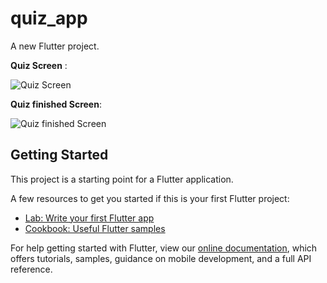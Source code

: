 # quiz_app

A new Flutter project.

**Quiz Screen** :

![Quiz Screen](https://user-images.githubusercontent.com/40691961/121063896-449f1000-c79d-11eb-8fa2-f6775195cd59.png)


**Quiz finished Screen**:

![Quiz finished Screen](https://user-images.githubusercontent.com/40691961/121063926-4f59a500-c79d-11eb-8a28-391f08c433f4.png)


## Getting Started

This project is a starting point for a Flutter application.

A few resources to get you started if this is your first Flutter project:

- [Lab: Write your first Flutter app](https://flutter.dev/docs/get-started/codelab)
- [Cookbook: Useful Flutter samples](https://flutter.dev/docs/cookbook)

For help getting started with Flutter, view our
[online documentation](https://flutter.dev/docs), which offers tutorials,
samples, guidance on mobile development, and a full API reference.
